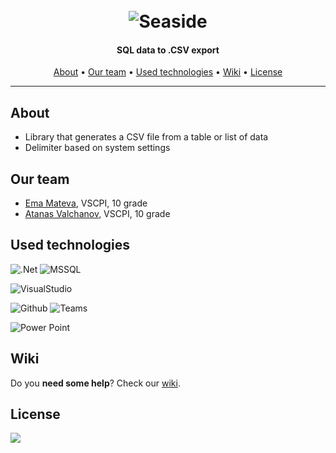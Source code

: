 <h1 align="center">
  <br>
  <img src="https://user-images.githubusercontent.com/58329141/124466688-87093c00-dd9f-11eb-98c1-2e422d431937.png" alt="Seaside">
</h1>

<h4 align="center">SQL data to .CSV export</h4>

<p align="center">
  <a href="#about">About</a> •
  <a href="#team">Our team</a> •
  <a href="#technologies">Used technologies</a> •
  <a href="#wiki">Wiki</a>  •
  <a href="#license">License</a>
</p>

---

<a name="about"></a>
## About

* Library that generates a CSV file from a table or list of data
* Delimiter based on system settings


<a name="team"></a>
## Our team

* [Ema Mateva](https://github.com/emmateva18), VSCPI, 10 grade
* [Atanas Valchanov](https://github.com/aavalchanov18), VSCPI, 10 grade


<a name="technologies"></a>
## Used technologies

<img src="https://img.shields.io/badge/.NET-512BD4?style=for-the-badge&logo=dotnet&logoColor=white" alt=".Net"> <img src="https://img.shields.io/badge/Microsoft%20SQL%20Sever-CC2927?style=for-the-badge&logo=microsoft%20sql%20server&logoColor=white" alt="MSSQL">

<img src="https://img.shields.io/badge/Visual_Studio-5C2D91?style=for-the-badge&logo=visual%20studio&logoColor=white" alt="VisualStudio">

<img src="https://img.shields.io/badge/GitHub-100000?style=for-the-badge&logo=github&logoColor=white" alt="Github"> <img src="https://img.shields.io/badge/Microsoft_Teams-6264A7?style=for-the-badge&logo=microsoft-teams&logoColor=white" alt="Teams">

<img src="https://img.shields.io/badge/Microsoft_PowerPoint-B7472A?style=for-the-badge&logo=microsoft-powerpoint&logoColor=white" alt="Power Point">


<a name="wiki"></a>
## Wiki

Do you **need some help**? Check our [wiki](https://github.com/emmateva18/converter-sql-to-csv/wiki).

<a name="license"></a>
## License

<img src="https://img.shields.io/github/license/emmateva18/converter-sql-to-csv">